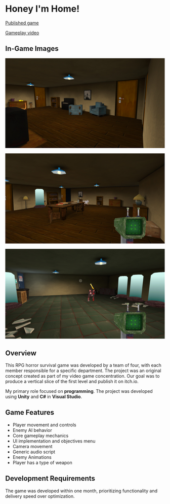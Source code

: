 # Honey I'm Home!

[Published game](https://abelst.itch.io/honey-im-home)

[Gameplay video](https://youtu.be/9_8Cu_TotNk)

## In-Game Images

![Image1](images/In-game1.jpg)

![Image2](images/In-game2.jpg)

![Image3](images/In-game3.jpg)

## Overview
This RPG horror survival game was developed by a team of four, with each member responsible for a specific department. The project was an original concept created as part of my video game concentration. Our goal was to produce a vertical slice of the first level and publish it on itch.io.

My primary role focused on **programming**. The project was developed using **Unity** and **C#** in **Visual Studio**.

## Game Features
- Player movement and controls  
- Enemy AI behavior  
- Core gameplay mechanics  
- UI implementation and objectives menu  
- Camera movement  
- Generic audio script
- Enemy Animations
- Player has a type of weapon   

## Development Requirements
The game was developed within one month, prioritizing functionality and delivery speed over optimization.


